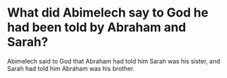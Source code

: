 # What did Abimelech say to God he had been told by Abraham and Sarah?

Abimelech said to God that Abraham had told him Sarah was his sister, and Sarah had told him Abraham was his brother.
